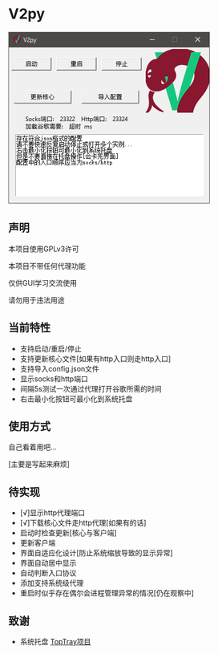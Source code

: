# V2py

![screenshot](https://github.com/LovelyFox-koucha/V2py/blob/master/readme/screenshot.png)


## 声明
本项目使用GPLv3许可

本项目不带任何代理功能

仅供GUI学习交流使用

请勿用于违法用途

## 当前特性
- 支持启动/重启/停止
- 支持更新核心文件[如果有http入口则走http入口]
- 支持导入config.json文件
- 显示socks和http端口
- 间隔5s测试一次通过代理打开谷歌所需的时间
- 右击最小化按钮可最小化到系统托盘

## 使用方式
自己看着用吧...

[主要是写起来麻烦]

## 待实现
- [√]显示http代理端口
- [√]下载核心文件走http代理[如果有的话]
- 启动时检查更新[核心与客户端]
- 更新客户端
- 界面自适应化设计[防止系统缩放导致的显示异常]
- 界面自动居中显示
- 自动判断入口协议
- 添加支持系统级代理
- 重启时似乎存在偶尔会进程管理异常的情况[仍在观察中]


## 致谢
- 系统托盘    [TopTray项目](https://github.com/RanFeng/TopTray)
